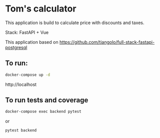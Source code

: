 # Tom's calculator
This application is build to calculate price with discounts and taxes.

Stack: FastAPI + Vue

This application based on https://github.com/tiangolo/full-stack-fastapi-postgresql

## To run:
```bash
docker-compose up -d
```
http://localhost

## To run tests and coverage
```bash
docker-compose exec backend pytest
```
or 
```
pytest backend
```

